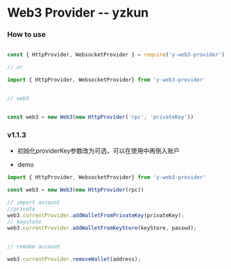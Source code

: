 # Web3 Provider -- yzkun


### How to use


```js

const { HttpProvider, WebsocketProvider } = require('y-web3-provider')

// or

import { HttpProvider, WebsocketProvider} from 'y-web3-provider'


// web3


const web3 = new Web3(new HttpProvider('rpc', 'privateKey'))


```


### v1.1.3

- 初始化providerKey参数改为可选，可以在使用中再倒入账户


- demo


```js
import { HttpProvider, WebsocketProvider} from 'y-web3-provider'

const web3 = new Web3(new HttpProvider(rpc))

// import account
//private
web3.currentProvider.addWalletFromPrivateKey(privateKey);
// keystote
web3.currentProvider.addWalletFromKeyStore(keyStore, passwd);


// remobe account

web3.currentProvider.removeWallet(address);


```